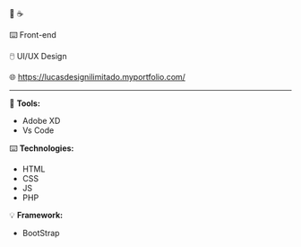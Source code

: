 :battery: :coffee:

:keyboard: Front-end

:computer_mouse: UI/UX Design 

:globe_with_meridians: https://lucasdesignilimitado.myportfolio.com/

------------------------------------------------------------

:wrench: <b>Tools:</b>
- Adobe XD
- Vs Code

:keyboard: <b>Technologies:</b>
- HTML
- CSS
- JS
- PHP

:bulb: <b>Framework:</b>
- BootStrap


<!--
**LucasUnlimited/LucasUnlimited** is a ✨ _special_ ✨ repository because its `README.md` (this file) appears on your GitHub profile.

Here are some ideas to get you started:

- 🔭 I’m currently working on ...
- 🌱 I’m currently learning ...
- 👯 I’m looking to collaborate on ...
- 🤔 I’m looking for help with ...
- 💬 Ask me about ...
- 📫 How to reach me: ...
- 😄 Pronouns: ...
- ⚡ Fun fact: ...
-->

